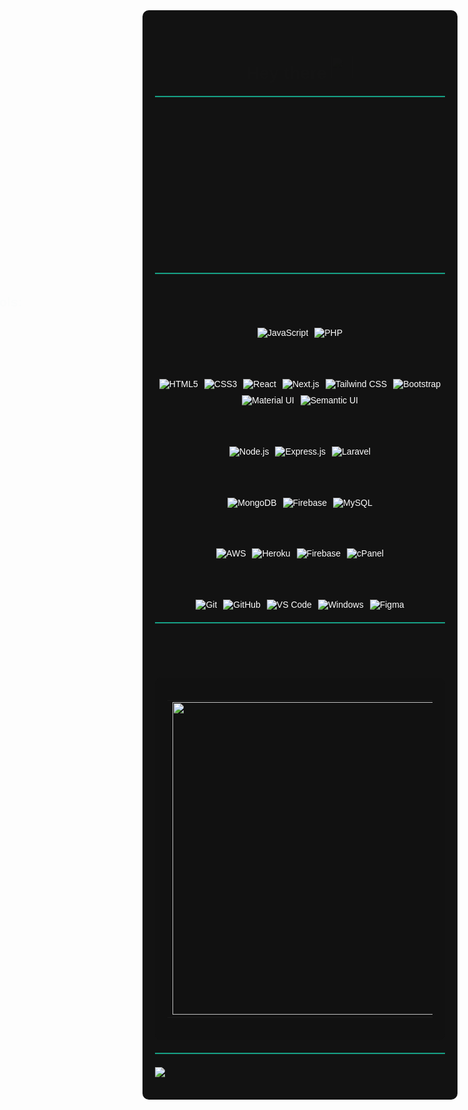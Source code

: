 <div style="background-color: #121212; color: white; font-family: 'Arial', sans-serif; padding: 20px; border-radius: 10px;">

  <!-- Header with Typing Animation -->
  <div id="header" align="center" style="animation: fadeIn 2s ease-in-out;">
    <img src="https://readme-typing-svg.herokuapp.com?font=ubuntu&color=16A085&center=true&lines=Full+Stack+Developer;Enthusiastic+Programmer;Open+Source+Contributor;Code+For+Everyone" />
  </div>

  <!-- Greeting Section with Animated GIF -->
  <div align="center">
    <h1 style="font-size: 2em; animation: fadeIn 1s ease-in-out;">
      Hey there
      <img src="https://media.giphy.com/media/hvRJCLFzcasrR4ia7z/giphy.gif" width="35px" style="animation: bounce 1s infinite;" />
    </h1>
  </div>
  <hr style="border: 0; border-top: 2px solid #16A085; margin: 20px 0;" />

  <!-- About Me Section -->
  <div>
    <h3 style="font-size: 1.5em; color: #16A085; animation: slideInLeft 1s ease-in-out;">👩‍💻 About Me:</h3>
    <p style="animation: fadeIn 1.5s ease-in-out;">👋 Hi, I’m Amit Suthar</p>
    <p style="animation: fadeIn 1.7s ease-in-out;">💞️ I’m looking to collaborate on various projects.</p>
    <p style="animation: fadeIn 1.9s ease-in-out;">
      I am a Full Stack Developer
      <img src="https://media.giphy.com/media/WUlplcMpOCEmTGBtBW/giphy.gif" width="30" />
    </p>
    <p style="animation: fadeIn 2.1s ease-in-out;">- 🌌 I’m working as a Software Engineer, contributing to frontend and backend for building web applications.</p>
    <p style="animation: fadeIn 2.3s ease-in-out;">⚙️ I also have experience working in DevOps, automating deployment pipelines and managing infrastructure.</p>
  </div>
  <hr style="border: 0; border-top: 2px solid #16A085; margin: 20px 0;" />

  <!-- Languages and Tools Section -->
  <h3 style="font-size: 1.5em; color: #16A085; animation: slideInLeft 1s ease-in-out;">🛠 Languages and Tools:</h3>

  <!-- Languages -->
  <div style="display: flex; flex-wrap: wrap; justify-content: center; gap: 10px;">
    <img src="https://img.shields.io/badge/javascript%20-%23323330.svg?&style=for-the-badge&logo=javascript&logoColor=%23F7DF1E" alt="JavaScript" style="transition: transform 0.3s ease;"/>
    <img src="https://img.shields.io/badge/php%20-%23777BB4.svg?&style=for-the-badge&logo=php&logoColor=white" alt="PHP" style="transition: transform 0.3s ease;"/>
  </div>

  <!-- Frontend -->
  <h4 style="font-size: 1.2em; color: #16A085; animation: slideInLeft 1s ease-in-out;">Frontend:</h4>
  <div style="display: flex; flex-wrap: wrap; justify-content: center; gap: 10px;">
    <img src="https://img.shields.io/badge/html5%20-%23E34F26.svg?&style=for-the-badge&logo=html5&logoColor=white" alt="HTML5" style="transition: transform 0.3s ease;"/>
    <img src="https://img.shields.io/badge/css3%20-%231572B6.svg?&style=for-the-badge&logo=css3&logoColor=white" alt="CSS3" style="transition: transform 0.3s ease;"/>
    <img src="https://img.shields.io/badge/react%20-%2320232a.svg?&style=for-the-badge&logo=react&logoColor=%2361DAFB" alt="React" style="transition: transform 0.3s ease;"/>
    <img src="https://img.shields.io/badge/next.js%20-%23000000.svg?&style=for-the-badge&logo=next.js&logoColor=white" alt="Next.js" style="transition: transform 0.3s ease;"/>
    <img src="https://img.shields.io/badge/tailwind%20css-%2338B2E1.svg?&style=for-the-badge&logo=tailwind-css&logoColor=white" alt="Tailwind CSS" style="transition: transform 0.3s ease;"/>
    <img src="https://img.shields.io/badge/bootstrap%20-%23563D7C.svg?&style=for-the-badge&logo=bootstrap&logoColor=white" alt="Bootstrap" style="transition: transform 0.3s ease;"/>
    <img src="https://img.shields.io/badge/material%20ui%20-%230081CB.svg?&style=for-the-badge&logo=material-ui&logoColor=white" alt="Material UI" style="transition: transform 0.3s ease;"/>
    <img src="https://img.shields.io/badge/semantic%20UI%20-%234ABDB2.svg?&style=for-the-badge&logo=semantic-ui&logoColor=white" alt="Semantic UI" style="transition: transform 0.3s ease;"/>
  </div>

  <!-- Backend -->
  <h4 style="font-size: 1.2em; color: #16A085; animation: slideInLeft 1s ease-in-out;">Backend:</h4>
  <div style="display: flex; flex-wrap: wrap; justify-content: center; gap: 10px;">
    <img src="https://img.shields.io/badge/node.js%20-%2343853D.svg?&style=for-the-badge&logo=node.js&logoColor=white" alt="Node.js" style="transition: transform 0.3s ease;"/>
    <img src="https://img.shields.io/badge/express.js%20-%23404d59.svg?&style=for-the-badge&logo=express" alt="Express.js" style="transition: transform 0.3s ease;"/>
    <img src="https://img.shields.io/badge/laravel%20-%23FF2D20.svg?&style=for-the-badge&logo=laravel&logoColor=white" alt="Laravel" style="transition: transform 0.3s ease;"/>
  </div>

  <!-- Database -->
  <h4 style="font-size: 1.2em; color: #16A085; animation: slideInLeft 1s ease-in-out;">Database:</h4>
  <div style="display: flex; flex-wrap: wrap; justify-content: center; gap: 10px;">
    <img src="https://img.shields.io/badge/MongoDB-%234ea94b.svg?&style=for-the-badge&logo=mongodb&logoColor=white" alt="MongoDB" style="transition: transform 0.3s ease;"/>
    <img src="https://img.shields.io/badge/firebase%20-%23039BE5.svg?&style=for-the-badge&logo=firebase" alt="Firebase" style="transition: transform 0.3s ease;"/>
    <img src="https://img.shields.io/badge/mysql-%2300f.svg?&style=for-the-badge&logo=mysql&logoColor=white" alt="MySQL" style="transition: transform 0.3s ease;"/>
  </div>

  <!-- Hosting -->
  <h4 style="font-size: 1.2em; color: #16A085; animation: slideInLeft 1s ease-in-out;">Hosting:</h4>
  <div style="display: flex; flex-wrap: wrap; justify-content: center; gap: 10px;">
    <img src="https://img.shields.io/badge/AWS%20-%23FF9900.svg?&style=for-the-badge&logo=amazon-aws&logoColor=white" alt="AWS" style="transition: transform 0.3s ease;"/>
    <img src="https://img.shields.io/badge/heroku%20-%23430098.svg?&style=for-the-badge&logo=heroku&logoColor=white" alt="Heroku" style="transition: transform 0.3s ease;"/>
    <img src="https://img.shields.io/badge/firebase%20-%23039BE5.svg?&style=for-the-badge&logo=firebase" alt="Firebase" style="transition: transform 0.3s ease;"/>
    <img src="https://img.shields.io/badge/cPanel-black.svg?&style=for-the-badge&logo=cpanel&background=ffffff" alt="cPanel" style="transition: transform 0.3s ease;"/>
  </div>

  <!-- Other Tools -->
  <h4 style="font-size: 1.2em; color: #16A085; animation: slideInLeft 1s ease-in-out;">Other Tools:</h4>
  <div style="display: flex; flex-wrap: wrap; justify-content: center; gap: 10px;">
    <img src="https://img.shields.io/badge/git%20-%23F05033.svg?&style=for-the-badge&logo=git&logoColor=white" alt="Git" style="transition: transform 0.3s ease;"/>
    <img src="https://img.shields.io/badge/github%20-%23121011.svg?&style=for-the-badge&logo=github&logoColor=white" alt="GitHub" style="transition: transform 0.3s ease;"/>
    <img src="https://img.shields.io/badge/VS%20Code%20-%230070D1.svg?&style=for-the-badge&logo=visual-studio-code&logoColor=white" alt="VS Code" style="transition: transform 0.3s ease;"/>
    <img src="https://img.shields.io/badge/Windows-0078D6?style=for-the-badge&logo=windows&logoColor=white" alt="Windows" style="transition: transform 0.3s ease;"/>
    <img src="https://img.shields.io/badge/figma%20-%23F24E1E.svg?&style=for-the-badge&logo=figma&logoColor=white" alt="Figma" style="transition: transform 0.3s ease;"/>
  </div>

  <hr style="border: 0; border-top: 2px solid #16A085; margin: 20px 0;" />

  <!-- GitHub Stats Section -->
  <h3 style="font-size: 1.5em; color: #16A085; animation: slideInLeft 1s ease-in-out;">📊 GitHub Stats</h3>
  <div style="background-color: #111; padding: 20px; border-radius: 10px;">
    <table>
      <tr>
        <td>
          <img width="500" src="https://streak-stats.demolab.com/?user=AmitKumar1811&hide_border=true&border_radius=5&date_format=j%20M%5B%20Y%5D&theme=dark" />
        </td>
        <td>
          <img width="500" src="https://github-readme-stats.vercel.app/api?username=AmitKumar1811&show_icons=true&border_radius=5&include_all_commits=true&hide_border=true&theme=dark" />
        </td>
      </tr>
    </table>
  </div>

  <hr style="border: 0; border-top: 2px solid #16A085; margin: 20px 0;" />

  <div>
    <img src="https://github-readme-activity-graph.vercel.app/graph?username=AmitKumar1811&theme=synthwave-84&true&hide_border=true" />
  </div>

  <br />
</div>

<!-- CSS Animation Styles -->
<style>
  @keyframes fadeIn {
    0% { opacity: 0; }
    100% { opacity: 1; }
  }

  @keyframes bounce {
    0%, 100% { transform: translateY(0); }
    50% { transform: translateY(-10px); }
  }

  @keyframes slideInLeft {
    0% { transform: translateX(-100%); opacity: 0; }
    100% { transform: translateX(0); opacity: 1; }
  }

  img:hover {
    transform: scale(1.1);
  }
</style>
